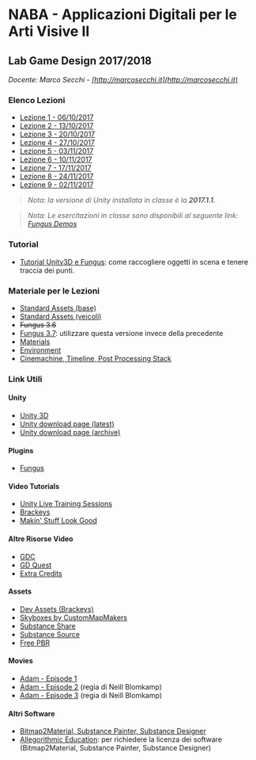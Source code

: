 # NABA - Applicazioni Digitali per le Arti Visive II
## Lab Game Design 2017/2018

*Docente: Marco Secchi - [http://marcosecchi.it](http://marcosecchi.it)*

### Elenco Lezioni

* [Lezione 1 - 06/10/2017](https://github.com/marcosecchi/naba-2017-labgamedesign/blob/master/lezione1_20171006.md)
* [Lezione 2 - 13/10/2017](https://github.com/marcosecchi/naba-2017-labgamedesign/blob/master/lezione2_20171013.md)
* [Lezione 3 - 20/10/2017](https://github.com/marcosecchi/naba-2017-labgamedesign/blob/master/lezione3_20171020.md)
* [Lezione 4 - 27/10/2017](https://github.com/marcosecchi/naba-2017-labgamedesign/blob/master/lezione4_20171027.md)
* [Lezione 5 - 03/11/2017](https://github.com/marcosecchi/naba-2017-labgamedesign/blob/master/lezione5_20171103.md)
* [Lezione 6 - 10/11/2017](https://github.com/marcosecchi/naba-2017-labgamedesign/blob/master/lezione6_20171110.md)
* [Lezione 7 - 17/11/2017](https://github.com/marcosecchi/naba-2017-labgamedesign/blob/master/lezione7_20171117.md)
* [Lezione 8 - 24/11/2017](https://github.com/marcosecchi/naba-2017-labgamedesign/blob/master/lezione8_20171124.md)
* [Lezione 9 - 02/11/2017](https://github.com/marcosecchi/naba-2017-labgamedesign/blob/master/lezione9_20171202.md)

> *Nota: la versione di Unity installata in classe è la **2017.1.1**.*

> *Nota: Le esercitazioni in classe sono disponibili al seguente link: [Fungus Demos](https://github.com/marcosecchi/naba-2017-labgamedesign-fungus-demos/releases)*


### Tutorial

* [Tutorial Unity3D e Fungus](https://tech.io/playgrounds/10655/tutorial-unity3d-e-fungus-pickups): come raccogliere oggetti in scena e tenere traccia dei punti.

### Materiale per le Lezioni

* [Standard Assets (base)](http://marcosecchi.it/naba2017/StandardAssets_01.zip)
* [Standard Assets (veicoli)](http://marcosecchi.it/naba2017/StandardAssets_04_Vehicles.zip)
* ~~Fungus 3.6~~
* [Fungus 3.7](http://marcosecchi.it/naba2017/Fungus_3_7.zip): utilizzare questa versione invece della precedente
* [Materials](http://marcosecchi.it/naba2017/materials.zip)
* [Environment](http://marcosecchi.it/naba2017/Environment.zip)
* [Cinemachine, Timeline, Post Processing Stack](https://www.youtube.com/redirect?v=Ip44oeqrqws&redir_token=MQ08kq82wvCqrOPmyJ9qoOkznQl8MTUxMzM1MTQ2OEAxNTEzMjY1MDY4&event=video_description&q=https%3A%2F%2Fwww.dropbox.com%2Fs%2Fuqh6iurd646mvwt%2FTimelineAndCinemachineTutorial-WG.zip%3Fdl%3D0)

### Link Utili

#### Unity

* [Unity 3D](https://unity3d.com/)
* [Unity download page (latest)](https://store.unity.com/download?ref=personal)
* [Unity download page (archive)](https://unity3d.com/get-unity/download/archive?)

#### Plugins

* [Fungus](http://fungusgames.com/)

#### Video Tutorials

* [Unity Live Training Sessions](https://unity3d.com/learn/live-training)
* [Brackeys](https://www.youtube.com/brackeys/)
* [Makin' Stuff Look Good](https://www.youtube.com/channel/UCEklP9iLcpExB8vp_fWQseg)

#### Altre Risorse Video

* [GDC](https://www.youtube.com/channel/UC0JB7TSe49lg56u6qH8y_MQ)
* [GD Quest](https://www.youtube.com/channel/UCxboW7x0jZqFdvMdCFKTMsQ)
* [Extra Credits](https://www.youtube.com/channel/UCCODtTcd5M1JavPCOr_Uydg)

#### Assets

* [Dev Assets (Brackeys)](http://devassets.com/)
* [Skyboxes by CustomMapMakers](http://www.custommapmakers.org/skyboxes.php)
* [Substance Share](https://share.allegorithmic.com/)
* [Substance Source](https://source.allegorithmic.com)
* [Free PBR](https://freepbr.com/)

#### Movies

* [Adam - Episode 1](https://www.youtube.com/watch?v=GXI0l3yqBrA)
* [Adam - Episode 2](https://www.youtube.com/watch?v=R8NeB10INDo) (regia di Neill Blomkamp)
* [Adam - Episode 3](https://www.youtube.com/watch?v=tSDsi2ItktY) (regia di Neill Blomkamp)

#### Altri Software

* [Bitmap2Material, Substance Painter, Substance Designer](https://www.allegorithmic.com/)
* [Allegorithmic Education](https://www.allegorithmic.com/buy/education): per richiedere la licenza dei software (Bitmap2Material, Substance Painter, Substance Designer)

